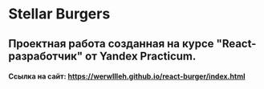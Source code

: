 # Stellar Burgers

## Проектная работа созданная на курсе "React-разработчик" от Yandex Practicum.

#### Ссылка на сайт: https://werwllleh.github.io/react-burger/index.html